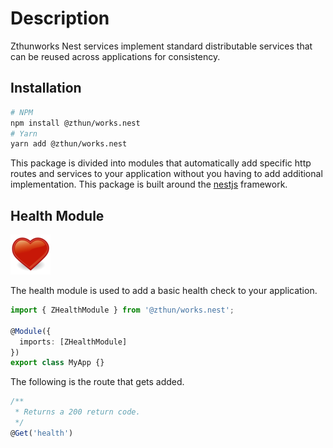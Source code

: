 # Description

Zthunworks Nest services implement standard distributable services that can be reused across applications for consistency.

## Installation

```sh
# NPM
npm install @zthun/works.nest
# Yarn
yarn add @zthun/works.nest
```

This package is divided into modules that automatically add specific http routes and services to your application without you having to add additional implementation. This package is built around the [nestjs](https://nestjs.com/) framework.

## Health Module

![Health](images/png/works.nest.health.png)

The health module is used to add a basic health check to your application.

```ts
import { ZHealthModule } from '@zthun/works.nest';

@Module({
  imports: [ZHealthModule]
})
export class MyApp {}
```

The following is the route that gets added.

```ts
/**
 * Returns a 200 return code.
 */
@Get('health')
```
